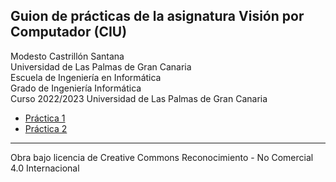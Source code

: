## Guion de prácticas de la asignatura Visión por Computador (CIU)

Modesto Castrillón Santana  
Universidad de Las Palmas de Gran Canaria  
Escuela de Ingeniería en Informática  
Grado de Ingeniería Informática  
Curso 2022/2023
Universidad de Las Palmas de Gran Canaria



- [Práctica 1](P1/README.md)
- [Práctica 2](P2/README.md)
***
Obra bajo licencia de Creative Commons Reconocimiento - No Comercial 4.0 Internacional
